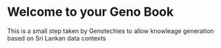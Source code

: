 # Welcome to your Geno Book

This is a small step taken by Genotechies to allow knowleage generation based on Sri Lankan data contexts

